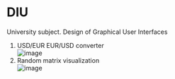 # DIU
University subject. Design of Graphical User Interfaces


1. USD/EUR EUR/USD converter
    <br>![image](https://user-images.githubusercontent.com/57395146/134368714-098ae0fa-ff4b-4241-947f-cde37a371675.png)
2. Random matrix visualization <br>![image](https://user-images.githubusercontent.com/47455265/135990078-98971e76-5942-4a56-82b4-b89b1494468a.png)


